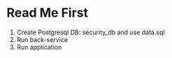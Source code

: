 # Read Me First
1. Create Postgresql DB: security_db and use data.sql
2. Run back-service
3. Run application

